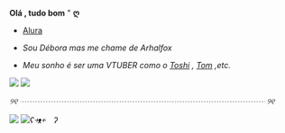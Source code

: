 

  **Olá , tudo bom** "  **ღ**
 
-  [Alura](https://cursos.alura.com.br) 

-  _Sou Débora mas  me chame de Arhalfox_

- _Meu sonho é ser uma VTUBER como o  [Toshi](https://youtu.be/WAkSaeFo3W0)  , [Tom](https://youtu.be/DFdQSH2CAME?feature=shared) ,etc._

 ![](https://media.tenor.com/zzDSkdI7T0cAAAAM/toshiruz-neobaka.gif)   ![](https://media.tenor.com/F_VLCN0YntwAAAAm/neuro-sticker-neuro-sama.webp)     

*୨୧ ┈┈┈┈┈┈┈┈┈┈┈┈┈┈┈┈┈┈┈┈┈┈┈┈┈┈┈┈┈┈┈ ୨୧*

![](https://media.tenor.com/raR0WBQ6uGoAAAAM/vigilante-deku-deku.gif)     ![](https://media.tenor.com/28viN7ldMQwAAAAM/bakugou-katsuki-bakugou.gif)_ʕ￫ᴥ￩　ʔ_

<!---
ArhalFox/ArhalFox is a ✨ special ✨ repository because its `README.md` (this file) appears on your GitHub profile.
You can click the Preview link to take a look at your changes.
--->
